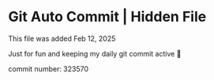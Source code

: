 # Git Auto Commit | Hidden File

This file was added Feb 12, 2025

Just for fun and keeping my daily git commit active 🤪

commit number: 323570
